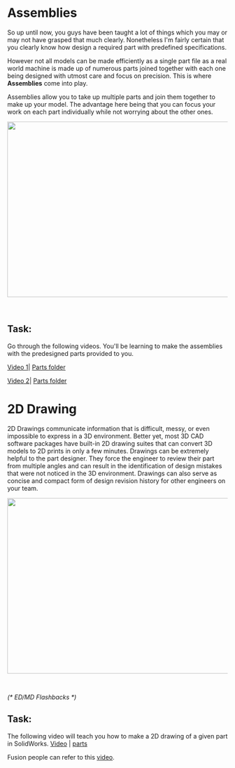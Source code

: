 # Assemblies

So up until now, you guys have been taught a lot of things which you may or may not have grasped that much clearly. Nonetheless I'm fairly certain that you clearly know how design a required part with predefined specifications.

However not all models can be made efficiently as a single part file as a real world machine is made up of numerous parts joined together with each one being designed with utmost care and focus on precision. This is where **Assemblies** come into play.

Assemblies allow you to take up multiple parts and join them together to make up your model. The advantage here being that you can focus your work on each part individually while not worrying about the other ones.


<p align="center">
 <img  width="600" height="400" src="https://github.com/Robotics-Club-IIT-BHU/HDS-Specialization-22/blob/main/media/maxresdefault.jpg">
 <p align="center">
 <i></i><br> 
</p>


## Task: 

Go through the following videos. You'll be learning to make the assemblies with the predesigned parts provided to you.

[Video 1](https://drive.google.com/file/d/1_oCD2jpnBG7s9fcip3sfnA1ltsKEEGLe/view)| [Parts folder](https://drive.google.com/drive/folders/1nQ9svldYCufSd4SMPP0sBiD_cBblB1wF)

[Video 2](https://drive.google.com/file/d/1LebqWpQQnCyoZRcE-4sarMEwAx3amI3Z/view)| [Parts folder](https://drive.google.com/drive/folders/1at9alr9YGsspqWfRNuQpiKDXbaM8G63C)

# 2D Drawing

2D Drawings communicate information that is difficult, messy, or even impossible to express in a 3D environment.  Better yet, most 3D CAD software packages have built-in 2D drawing suites that can convert 3D models to 2D prints in only a few minutes. 
Drawings can be extremely helpful to the part designer.  They force the engineer to review their part from multiple angles and can result in the identification of design mistakes that were not noticed in the 3D environment.  Drawings can also serve as concise and compact form of design revision history for other engineers on your team.


<p align="center">
 <img  width="700" height="400" src="https://github.com/Robotics-Club-IIT-BHU/HDS-Specialization-22/blob/main/media/2D-DETAILING-1024x534.jpg">
 <p align="center">
 <i></i><br> 
</p>

_(* ED/MD Flashbacks *)_
## Task: 

The following video will teach you how to make a 2D drawing of a given part in SolidWorks.
[Video](https://drive.google.com/file/d/1We5Dfq0iGke2VxEqmmHYZOrWeleuKLqr/view) | [parts](https://drive.google.com/file/d/15ghnpdZrhDU1fAEQsWs3cG6FXM8hV-C_/view) 

Fusion people can refer to this [video](https://www.youtube.com/watch?v=L0IwfH-9Fss).
